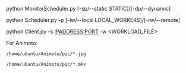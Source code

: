 python MonitorScheduler.py [-sp/--static STATIC]/[-dp/--dynamic]

python Scheduler.py -p <PORT> [-lw/--local LOCAL_WORKERS]/[-rw/--remote]

python Client.py -s <IPADDRESS:PORT> -w <WORKLOAD_FILE>

For Animoto:

	/home/ubuntu/Animoto/pic/*.jpg

	/home/ubuntu/Animoto/pic/*.mkv

